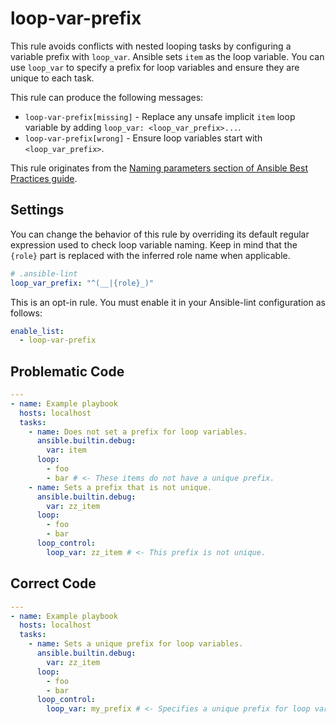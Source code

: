 # loop-var-prefix

This rule avoids conflicts with nested looping tasks by configuring a variable
prefix with `loop_var`. Ansible sets `item` as the loop variable. You can use
`loop_var` to specify a prefix for loop variables and ensure they are unique to
each task.

This rule can produce the following messages:

- `loop-var-prefix[missing]` - Replace any unsafe implicit `item` loop variable
  by adding `loop_var: <loop_var_prefix>...`.
- `loop-var-prefix[wrong]` - Ensure loop variables start with
  `<loop_var_prefix>`.

This rule originates from the [Naming parameters section of Ansible Best
Practices guide][cop314].

## Settings

You can change the behavior of this rule by overriding its default regular
expression used to check loop variable naming. Keep in mind that the `{role}`
part is replaced with the inferred role name when applicable.

```yaml
# .ansible-lint
loop_var_prefix: "^(__|{role}_)"
```

This is an opt-in rule. You must enable it in your Ansible-lint configuration as
follows:

```yaml
enable_list:
  - loop-var-prefix
```

## Problematic Code

```yaml
---
- name: Example playbook
  hosts: localhost
  tasks:
    - name: Does not set a prefix for loop variables.
      ansible.builtin.debug:
        var: item
      loop:
        - foo
        - bar # <- These items do not have a unique prefix.
    - name: Sets a prefix that is not unique.
      ansible.builtin.debug:
        var: zz_item
      loop:
        - foo
        - bar
      loop_control:
        loop_var: zz_item # <- This prefix is not unique.
```

## Correct Code

```yaml
---
- name: Example playbook
  hosts: localhost
  tasks:
    - name: Sets a unique prefix for loop variables.
      ansible.builtin.debug:
        var: zz_item
      loop:
        - foo
        - bar
      loop_control:
        loop_var: my_prefix # <- Specifies a unique prefix for loop variables.
```

[cop314]:
  https://redhat-cop.github.io/automation-good-practices/#_naming_parameters
